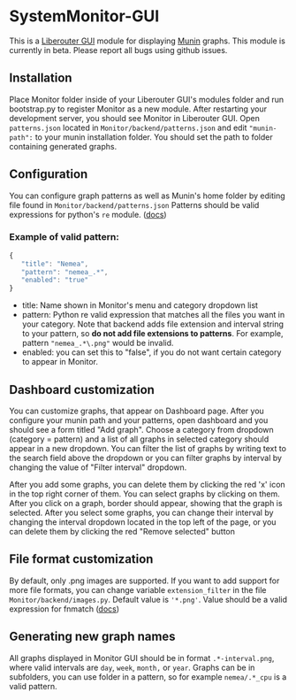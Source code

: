 # SystemMonitor-GUI
This is a [Liberouter GUI](https://github.com/cesnet/liberouter-gui/) module for displaying [Munin](https://github.com/munin-monitoring/munin) graphs. This module is currently in beta. Please report all bugs using github issues.

## Installation
Place Monitor folder inside of your Liberouter GUI's modules folder and run bootstrap.py to register Monitor as a new module. After restarting your development server, you should see Monitor in Liberouter GUI.
Open `patterns.json` located in `Monitor/backend/patterns.json` and edit `"munin-path":` to your munin installation folder. You should set the path to folder containing generated graphs.

## Configuration
You can configure graph patterns as well as Munin's home folder by editing file found in `Monitor/backend/patterns.json`
Patterns should be valid expressions for python's `re` module. ([docs](https://docs.python.org/3/library/re.html))

### Example of valid pattern:
```js 
{
   "title": "Nemea",
   "pattern": "nemea_.*",
   "enabled": "true"
}
```
- title: Name shown in Monitor's menu and category dropdown list
- pattern: Python re valid expression that matches all the files you want in your category. Note that backend adds file extension and interval string to your pattern, so **do not add file extensions to patterns**. For example, pattern `"nemea_.*\.png"` would be invalid.
- enabled: you can set this to "false", if you do not want certain category to appear in Monitor.

## Dashboard customization
You can customize graphs, that appear on Dashboard page. After you configure your munin path and your patterns, open dashboard and you should see a form titled "Add graph". Choose a category from dropdown (category = pattern) and a list of all graphs in selected category should appear in a new dropdown. You can filter the list of graphs by writing text to the search field above the dropdown or you can filter graphs by interval by changing the value of "Filter interval" dropdown.

After you add some graphs, you can delete them by clicking the red 'x' icon in the top right corner of them. You can select graphs by clicking on them. After you click on a graph, border should appear, showing that the graph is selected. After you select some graphs, you can change their interval by changing the interval dropdown located in the top left of the page, or you can delete them by clicking the red "Remove selected" button

## File format customization
By default, only .png images are supported. If you want to add support for more file formats, you can change variable `extension_filter` in the file `Monitor/backend/images.py`. Default value is `'*.png'`. Value should be a valid expression for fnmatch ([docs](https://docs.python.org/3.4/library/fnmatch.html))

## Generating new graph names
All graphs displayed in Monitor GUI should be in format `.*-interval.png`, where valid intervals are `day`, `week`, `month,` or `year`. Graphs can be in subfolders, you can use folder in a pattern, so for example `nemea/.*_cpu` is a valid pattern.
